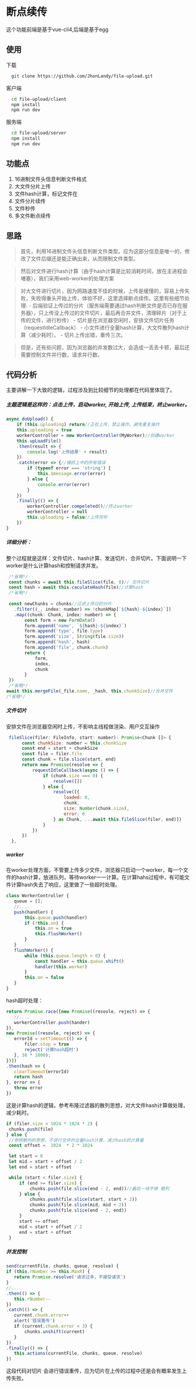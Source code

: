 # 断点续传

这个功能前端是基于vue-cli4,后端是基于egg

## 使用

下载

```bash
  git clone https://github.com/JhonLandy/file-upload.git
```

客户端

```bash
  cd file-upload/client
  npm install
  npm run dev
```
服务端
```bash
  cd file-upload/server
  npm install
  npm run dev
```

## 功能点

1. 16进制文件头信息判断文件格式
2. 大文件分片上传
3. 文件hash计算，标记文件在
4. 文件分片续传
5. 文件秒传
6. 多文件断点续传

## 思路

  > 首先，利用16进制文件头信息判断文件类型。应为这部分信息是唯一的，修改了文件后缀还是能正确出来，从而限制文件类型。
  
  > 然后对文件进行hash计算（由于hash计算是比较消耗时间，放在主进程会堵塞），我们采用web-worker的处理方案
  
  > 对大文件进行切片，因为网路速度不佳的时候，上传是缓慢的，容易上传失败，失败得重头开始上传，体验不好，这里选择断点续传。这里有些细节处理:
     - 后端验证上传过的分片（服务端需要通过hash判断文件是否已存在服务器），只上传没上传过的文件切片，最后再合并文件，清理碎片（对于上传的文件，进行秒传）
     - 切片是在浏览器空闲时，安排文件切片任务（requestIdleCallback）
     - 小文件进行全量hash计算，大文件散列hash计算（减少耗时）。
     - 切片上传出错，重传三次。
  
  > 但是，还有些问题，因为浏览器的并发数过大，会造成一丢丢卡顿，最后还需要控制文件并行数，请求并行数。

## 代码分析

主要讲解一下大致的逻辑，过程涉及到比较细节的处理都在代码里体现了。

##### 主题逻辑是这样的：点击上传，启动worker, 开始上传, 上传结束，终止worker。

```js
async doUpload() {
    if (this.uploading) return//正在上传，禁止操作。避免重复操作
    this.uploading = true
    workerController = new WorkerController(MyWorker)//创建worker
    this.upLoadFile()
    .then(result => {
        console.log('上传结果' + result)
    })
    .catch(error => {//捕抓上中的所有错误
        if (typeof error === 'string') {
            this.$message.error(error)
        } else {
            console.error(error)
        }
    })
    .finally(() => {
        workerController.compeleted()//终止worker
        workerController = null
        this.uploading = false//上传完毕
    })
}
```
##### 详细分析：

 整个过程就是这样：文件切片、hash计算、发送切片、合并切片。下面说明一下worker是什么计算hash和控制请求并发。
 
 ```js
  /*省略*/
  const chunks = await this.fileSlice(file, 0)// 文件切片
  const hash = await this.caculateHash(file)//计算hash
  /*省略*/
  
  const newChunks = chunks//过滤上传过的分片
    .filter((_, index: number) => !chunkMap[`${hash}-${index}`])
    .map((chunk: Chunk, index: number) => {
        const form = new FormData()
        form.append('name', `${hash}-${index}`)
        form.append('type', file.type)
        form.append('size', String(file.size))
        form.append('hash', hash)
        form.append('file', chunk.chunk)
        return {
            form,
            index,
            chunk
        }
  })
  /*省略*/
 await this.mergeFile(_file.name, _hash, this.chunkSize)//合并文件
 /*省略*/
 ```

#####  文件切片
安排文件在浏览器空闲时上传，不影响主线程做渲染、用户交互操作

```js
 fileSlice(filer: FileInfo, start: number): Promise<Chunk []> {
      const chunkSize: number = this.chunkSize
      const end = start + chunkSize
      const file = filer.file
      const chunk = file.slice(start, end)
      return new Promise(resolve => {
          requestIdleCallback(async () => {
              if (chunk.size === 0) {
                  resolve([])
              } else {
                  resolve([{
                      loaded: 0,
                      chunk,
                      size: Number(chunk.size),
                      error: 0
                  } as Chunk, ...await this.fileSlice(filer, end)])
              } 
          })
      })
  },

```

##### worker
 
 在worker处理方面，不管要上传多少文件，浏览器只启动一个worker，每一个文件的hash计算，放进队列，等待worker一一计算。在计算hahs过程中，有可能文件计算hash失去了响应，这里做了一些超时处理。
 ```js
 class WorkerController {
    queue = [];
    //....
    push(handler) {
        this.queue.push(handler)
        if (!this.on) {
            this.on = true
            this.flushWorker()
        }
    }
    flushWorker() {
        while (this.queue.length > 0) {
            const handler = this.queue.shift()
            handler(this.worker)
        }
        this.on = false
    }
}
 ```
hash超时处理： 
 ```js
 return Promise.race([new Promise((resovle, reject) => {
    //....
    workerController.push(hander)
}),
new Promise((resovle, reject) => {
    errorId = setTimeout(() => {
        filer.stop = true
        reject('计算hash超时') 
    }, 30 * 1000);
})])
.then(hash => {
    clearTimeout(errorId)
    return hash
}, error => {
    throw error
})
 ```
 
 这是计算hash的逻辑，参考布隆过滤器的散列思想，对大文件hash计算做处理，减少耗时。
 ```js
 if (filer.size < 1024 * 1024 * 2) {
  chunks.push(file)
} else {
  //参照散列的思想，不进行文件的全量hash计算，减少hash的计算量
  const offset =  1024  * 2 * 1024

  let start = 0
  let mid = start + offset / 2
  let end = start + offset

  while (start < filer.size) {
      if (end >= filer.size) {
          chunks.push(file.slice(end - 2, end))//最后一块不够 散列
      } else {
          chunks.push(file.slice(start, start + 2))
          chunks.push(file.slice(mid, mid + 2))
          chunks.push(file.slice(end - 2, end))
      }
      start += offset
      mid = start + offset / 2
      end = start + offset
  }
 ```
 
 ##### 并发控制
 
 ```js
 send(currentFile, chunks, queue, resolve) {
if (this.rNumber >= this.MaxR) {
    return Promise.resolve('请求过多，不接受请求')
}
//....
.then(() => {
    this.rNumber--
})
.catch(() => {
    current.chunk.error++
    alert('错误重传')
    if (current.chunk.error < 3) {
        chunks.unshift(current)
    }
})
.finally(() => {
    this.actions(currentFile, chunks, queue, resolve)
})
 ```
 这段代码对切片 会进行错误重传，应为切片在上传的过程中还是会有概率发生上传失败。
 
 
 


